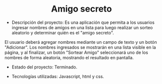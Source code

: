 <h1 align="center">Amigo secreto</h1>

- Descripción del proyecto:
Es una aplicación que permita a los usuarios ingresar nombres de amigos en una lista 
para luego realizar un sorteo aleatorio y determinar quién es el "amigo secreto".

El usuario deberá agregar nombres mediante un campo de texto y un botón "Adicionar". Los nombres ingresados se mostrarán en una lista visible en la página, 
y al finalizar, un botón "Sortear Amigo" seleccionará uno de los nombres de forma aleatoria, mostrando el resultado en pantalla.

- Estado del proyecto: Terminado.

- Tecnologías utilizadas: Javascript, html y css.
